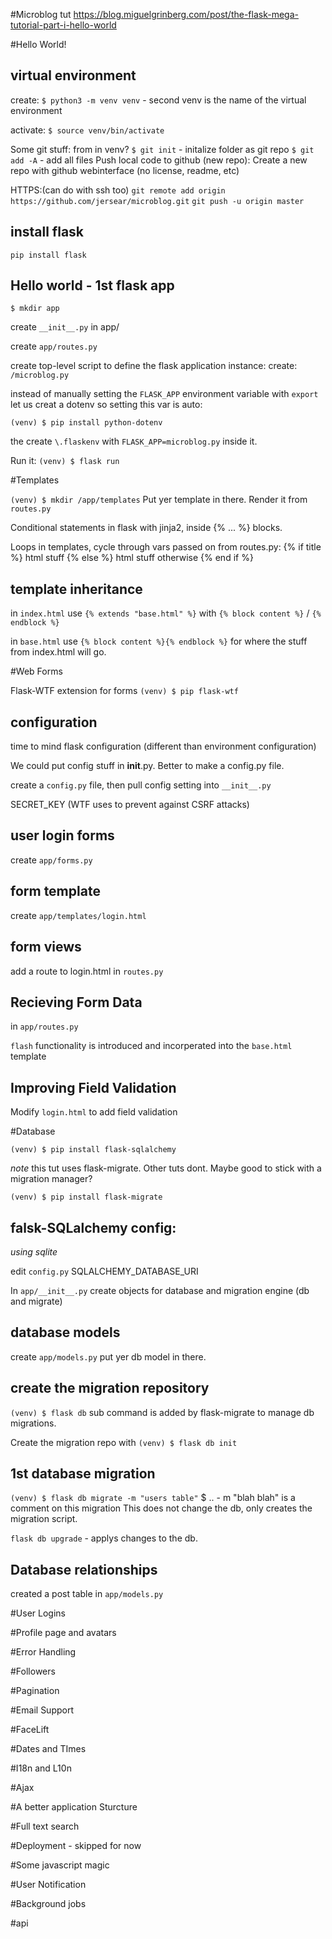 #Microblog tut
https://blog.miguelgrinberg.com/post/the-flask-mega-tutorial-part-i-hello-world

#Hello World!
## virtual environment

create:
`$ python3 -m venv venv` - second venv is the name of the virtual environment

activate:
`$ source venv/bin/activate`

Some git stuff:
from in venv?
`$ git init` - initalize folder as git repo
`$ git add -A` - add all files
Push local code to github (new repo):
Create a new repo with github webinterface (no license, readme, etc)

HTTPS:(can do with ssh too)
`git remote add origin https://github.com/jersear/microblog.git`
`git push -u origin master`


## install flask
`pip install flask`

## Hello world - 1st flask app
`$ mkdir app`

create `__init__.py` in app/

create `app/routes.py`

create top-level script to define the flask application instance:
create: `/microblog.py`

instead of manually setting the `FLASK_APP` environment variable with `export`
let us creat a dotenv so setting this var is auto:

`(venv) $ pip install python-dotenv`

the create `\.flaskenv` with `FLASK_APP=microblog.py` inside it.

Run it:
`(venv) $ flask run`

#Templates

`(venv) $ mkdir /app/templates`
Put yer template in there. Render it from `routes.py`

Conditional statements in flask with jinja2, inside {% ... %} blocks.

Loops in templates, cycle through vars passed on from routes.py:
{% if title %}
html stuff
{% else %}
html stuff otherwise
{% end if %}

## template inheritance
in `index.html` use `{% extends "base.html" %}`  with `{% block content %}` / `{% endblock %}`

in `base.html` use `{% block content %}{% endblock %}` for where the stuff from index.html will go.

#Web Forms

Flask-WTF extension for forms
`(venv) $ pip flask-wtf`

## configuration
time to mind flask configuration (different than environment configuration)

We could put config stuff in __init__.py. Better to make a config.py file.

create a `config.py` file, then pull config setting into `__init__.py`

SECRET_KEY (WTF uses to prevent against CSRF attacks)

## user login forms

create `app/forms.py`

## form template

create `app/templates/login.html`

## form views

add a route to login.html in `routes.py`

## Recieving Form Data

in `app/routes.py`

`flash` functionality is introduced and incorperated into the `base.html` template

## Improving Field Validation

Modify `login.html` to add field validation


#Database

`(venv) $ pip install flask-sqlalchemy`

*note* this tut uses flask-migrate. Other tuts dont. Maybe good to stick with a migration manager?

`(venv) $ pip install flask-migrate`

## falsk-SQLalchemy config:
*using sqlite*

edit `config.py` SQLALCHEMY_DATABASE_URI

In `app/__init__.py` create objects for database and migration engine (db and migrate)

## database models

create `app/models.py` put yer db model in there. 

## create the migration repository

`(venv) $ flask db` sub command is added by flask-migrate to manage db migrations.

Create the migration repo with `(venv) $ flask db init`

## 1st database migration

`(venv) $ flask db migrate -m "users table"`
$ .. - m "blah blah" is a comment on this migration
This does not change the db, only creates the migration script. 


`flask db upgrade` - applys changes to the db. 

## Database relationships
created a post table in `app/models.py`


#User Logins

#Profile page and avatars

#Error Handling

#Followers

#Pagination

#Email Support

#FaceLift

#Dates and TImes

#I18n and L10n

#Ajax

#A better application Sturcture

#Full text search

#Deployment - skipped for now

#Some javascript magic

#User Notification

#Background jobs

#api

